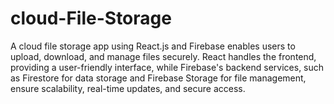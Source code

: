 # cloud-File-Storage
A cloud file storage app using React.js and Firebase enables users to upload, download, and manage files securely. React handles the frontend, providing a user-friendly interface, while Firebase's backend services, such as Firestore for data storage and Firebase Storage for file management, ensure scalability, real-time updates, and secure access.
